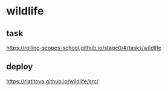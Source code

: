 # wildlife
## task
https://rolling-scopes-school.github.io/stage0/#/tasks/wildlife
## deploy
https://riatitova.github.io/wildlife/src/
